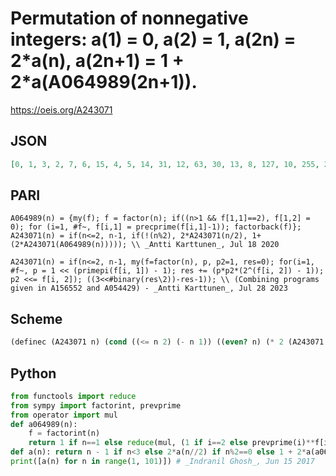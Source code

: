 # Permutation of nonnegative integers: a\(1\) \= 0, a\(2\) \= 1, a\(2n\) \= 2\*a\(n\), a\(2n\+1\) \= 1 \+ 2\*a\(A064989\(2n\+1\)\)\.
https://oeis.org/A243071
## JSON
```JSON
[0, 1, 3, 2, 7, 6, 15, 4, 5, 14, 31, 12, 63, 30, 13, 8, 127, 10, 255, 28, 29, 62, 511, 24, 11, 126, 9, 60, 1023, 26, 2047, 16, 61, 254, 27, 20, 4095, 510, 125, 56, 8191, 58, 16383, 124, 25, 1022, 32767, 48, 23, 22, 253, 252, 65535, 18, 59, 120, 509, 2046, 131071]
```
## PARI
```PARI
A064989(n) = {my(f); f = factor(n); if((n>1 && f[1,1]==2), f[1,2] = 0); for (i=1, #f~, f[i,1] = precprime(f[i,1]-1)); factorback(f)};
A243071(n) = if(n<=2, n-1, if(!(n%2), 2*A243071(n/2), 1+(2*A243071(A064989(n))))); \\ _Antti Karttunen_, Jul 18 2020
```
```PARI
A243071(n) = if(n<=2, n-1, my(f=factor(n), p, p2=1, res=0); for(i=1, #f~, p = 1 << (primepi(f[i, 1]) - 1); res += (p*p2*(2^(f[i, 2]) - 1)); p2 <<= f[i, 2]); ((3<<#binary(res\2))-res-1)); \\ (Combining programs given in A156552 and A054429) - _Antti Karttunen_, Jul 28 2023
```
## Scheme
```Scheme
(definec (A243071 n) (cond ((<= n 2) (- n 1)) ((even? n) (* 2 (A243071 (/ n 2)))) (else (+ 1 (* 2 (A243071 (A064989 n)))))))
```
## Python
```Python
from functools import reduce
from sympy import factorint, prevprime
from operator import mul
def a064989(n):
    f = factorint(n)
    return 1 if n==1 else reduce(mul, (1 if i==2 else prevprime(i)**f[i] for i in f))
def a(n): return n - 1 if n<3 else 2*a(n//2) if n%2==0 else 1 + 2*a(a064989(n))
print([a(n) for n in range(1, 101)]) # _Indranil Ghosh_, Jun 15 2017
```
